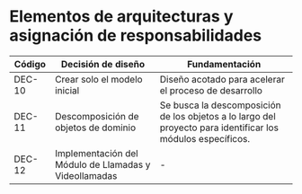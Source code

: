 # Elementos de arquitecturas y asignación de responsabilidades

| Código | Decisión de diseño                                    | Fundamentación                                                                                              |
| ------ | ----------------------------------------------------- | ----------------------------------------------------------------------------------------------------------- |
| DEC-10 | Crear solo el modelo inicial                          | Diseño acotado para acelerar el proceso de desarrollo                                                       |
| DEC-11 | Descomposición de objetos de dominio                  | Se busca la descomposición de los objetos a lo largo del proyecto para identificar los módulos específicos. |
| DEC-12 | Implementación del Módulo de Llamadas y Videollamadas | -                                                                                                           |
